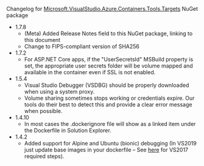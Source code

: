 Changelog for [Microsoft.VisualStudio.Azure.Containers.Tools.Targets](https://www.nuget.org/packages/Microsoft.VisualStudio.Azure.Containers.Tools.Targets/) NuGet package

- 1.7.8
  - (Meta) Added Release Notes field to this NuGet package, linking to this document
  - Change to FIPS-compliant version of SHA256
- 1.7.2
  - For ASP.NET Core apps, if the "UserSecretsId" MSBuild property is set, the appropriate user secrets folder will be volume mapped and available in the container even if SSL is not enabled.
- 1.5.4
  - Visual Studio Debugger (VSDBG) should be properly downloaded when using a system proxy.
  - Volume sharing sometimes stops working or credentials expire. Our tools do their best to detect this and provide a clear error message when possible.
- 1.4.10
  - In most cases the .dockerignore file will show as a linked item under the Dockerfile in Solution Explorer.
- 1.4.2
  - Added support for Alpine and Ubuntu (bionic) debugging (In VS2019 just update base images in your dockerfile – See [here](https://github.com/Microsoft/DockerTools/issues/179#issuecomment-482178661) for VS2017 required steps).
